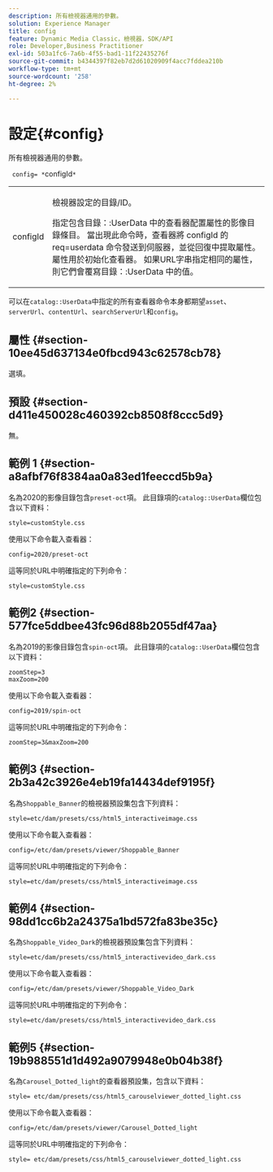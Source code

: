 ```yaml
---
description: 所有檢視器通用的參數。
solution: Experience Manager
title: config
feature: Dynamic Media Classic，檢視器，SDK/API
role: Developer,Business Practitioner
exl-id: 503a1fc6-7a6b-4f55-bad1-11f22435276f
source-git-commit: b4344397f82eb7d2d61020909f4acc7fddea210b
workflow-type: tm+mt
source-wordcount: '258'
ht-degree: 2%

---
```


# 設定{#config}

所有檢視器通用的參數。

` config= *`configId`*`

<table id="table_9B98C97485DD4DEB8A6ECBCE8DF6B886"> 
 <tbody> 
  <tr> 
   <td colname="col1"> <p> <span class="codeph"> <span class="varname"> configId  </span> </span> </p> </td> 
   <td colname="col2"> <p>檢視器設定的目錄/ID。 </p> <p> 指定包含<span class="codeph">目錄：:UserData </span>中的查看器配置屬性的影像目錄條目。 當出現此命令時，查看器將<span class="codeph"> configId </span>的<span class="codeph"> req=userdata </span>命令發送到伺服器，並從回復中提取屬性。 屬性用於初始化查看器。 如果URL字串指定相同的屬性，則它們會覆寫<span class="codeph">目錄：:UserData </span>中的值。 </p> </td> 
  </tr> 
 </tbody> 
</table>

可以在`catalog::UserData`中指定的所有查看器命令本身都期望`asset`、`serverUrl`、`contentUrl`、`searchServerUrl`和`config`。

## 屬性 {#section-10ee45d637134e0fbcd943c62578cb78}

選填。

## 預設 {#section-d411e450028c460392cb8508f8ccc5d9}

無。

## 範例 1 {#section-a8afbf76f8384aa0a83ed1feeccd5b9a}

名為2020的影像目錄包含`preset-oct`項。 此目錄項的`catalog::UserData`欄位包含以下資料：

```
style=customStyle.css
```

使用以下命令載入查看器：

```
config=2020/preset-oct
```

這等同於URL中明確指定的下列命令：

```
style=customStyle.css
```

## 範例2 {#section-577fce5ddbee43fc96d88b2055df47aa}

名為2019的影像目錄包含`spin-oct`項。 此目錄項的`catalog::UserData`欄位包含以下資料：

```
zoomStep=3 
maxZoom=200
```

使用以下命令載入查看器：

```
config=2019/spin-oct
```

這等同於URL中明確指定的下列命令：

```
zoomStep=3&maxZoom=200
```

## 範例3 {#section-2b3a42c3926e4eb19fa14434def9195f}

名為`Shoppable_Banner`的檢視器預設集包含下列資料：

```
style=etc/dam/presets/css/html5_interactiveimage.css
```

使用以下命令載入查看器：

```
config=/etc/dam/presets/viewer/Shoppable_Banner
```

這等同於URL中明確指定的下列命令：

`style=etc/dam/presets/css/html5_interactiveimage.css`

## 範例4 {#section-98dd1cc6b2a24375a1bd572fa83be35c}

名為`Shoppable_Video_Dark`的檢視器預設集包含下列資料：

```
style=etc/dam/presets/css/html5_interactivevideo_dark.css
```

使用以下命令載入查看器：

```
config=/etc/dam/presets/viewer/Shoppable_Video_Dark
```

這等同於URL中明確指定的下列命令：

```
style=etc/dam/presets/css/html5_interactivevideo_dark.css
```

## 範例5 {#section-19b988551d1d492a9079948e0b04b38f}

名為`Carousel_Dotted_light`的查看器預設集，包含以下資料：

```
style= etc/dam/presets/css/html5_carouselviewer_dotted_light.css
```

使用以下命令載入查看器：

```
config=/etc/dam/presets/viewer/Carousel_Dotted_light
```

這等同於URL中明確指定的下列命令：

```
style= etc/dam/presets/css/html5_carouselviewer_dotted_light.css
```
